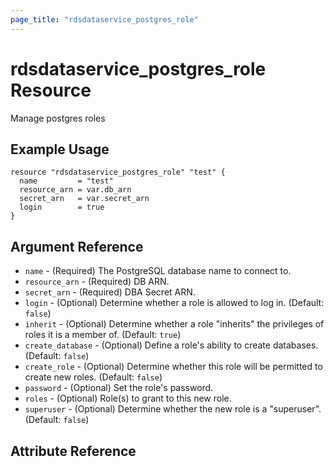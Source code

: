 ```yaml
---
page_title: "rdsdataservice_postgres_role"
---
```


# rdsdataservice_postgres_role Resource

Manage postgres roles

## Example Usage

```hcl
resource "rdsdataservice_postgres_role" "test" {
  name         = "test"
  resource_arn = var.db_arn
  secret_arn   = var.secret_arn
  login        = true
}
```

## Argument Reference

- `name` - (Required) The PostgreSQL database name to connect to.
- `resource_arn` - (Required) DB ARN.
- `secret_arn` - (Required) DBA Secret ARN.
- `login` - (Optional) Determine whether a role is allowed to log in. (Default: `false`)
- `inherit` - (Optional) Determine whether a role "inherits" the privileges of roles it is a member of. (Default: `true`)
- `create_database` - (Optional) Define a role's ability to create databases. (Default: `false`)
- `create_role` - (Optional) Determine whether this role will be permitted to create new roles. (Default: `false`)
- `password` - (Optional) Set the role's password.
- `roles` - (Optional) Role(s) to grant to this new role.
- `superuser` - (Optional) Determine whether the new role is a "superuser". (Default: `false`)

## Attribute Reference
